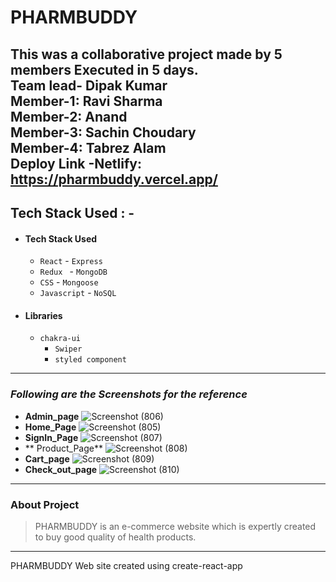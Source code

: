 #  PHARMBUDDY
This was a collaborative project made by 5 members Executed in 5 days.
<br/>
Team lead- Dipak Kumar<br/>
Member-1: Ravi Sharma<br/>
Member-2: Anand<br/>
Member-3: Sachin Choudary<br/>
Member-4: Tabrez Alam<br/>
  Deploy Link -Netlify: https://pharmbuddy.vercel.app/
---
## Tech Stack Used : -
- ####  Tech Stack Used
  - `React`              - `Express`
  - `Redux `             - `MongoDB`
  - `CSS`                - `Mongoose`
  - `Javascript`         - `NoSQL`
 
- #### Libraries
  - `chakra-ui`
    - `Swiper`
     - `styled component `
---
### _Following are the Screenshots for the reference_
- **Admin_page**
![Screenshot (806)](https://user-images.githubusercontent.com/63177572/208613315-46c001e0-698c-478a-9af9-87dded7b2c62.png)
- **Home_Page**
![Screenshot (805)](https://user-images.githubusercontent.com/63177572/208613068-025c86c3-0a7f-4274-adcd-cc3609fca53c.png)
- **SignIn_Page**
![Screenshot (807)](https://user-images.githubusercontent.com/63177572/208613490-16b0e595-4e20-4a80-9bd7-0c18ab568b5f.png)
- ** Product_Page**
![Screenshot (808)](https://user-images.githubusercontent.com/63177572/208613728-7425cc54-f444-409b-9790-b479faa5b728.png)
- **Cart_page**
![Screenshot (809)](https://user-images.githubusercontent.com/63177572/208613863-da989527-5ce1-4d39-be94-8ef1a649f4b7.png)
- **Check_out_page**
![Screenshot (810)](https://user-images.githubusercontent.com/63177572/208614029-50750bce-4452-44da-8a5c-f9c28e825c1c.png)
---
### About Project
>  PHARMBUDDY is an e-commerce website which is expertly created to buy good quality of health products. 
---

PHARMBUDDY
Web site created using create-react-app


